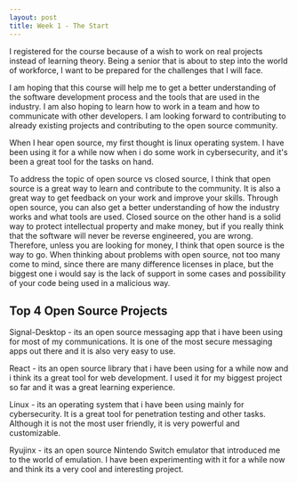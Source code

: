 ```yaml
---
layout: post
title: Week 1 - The Start
---
```


I registered for the course because of a wish to work on real projects instead of learning theory. Being a senior that is about to step into the world of workforce, I want to be prepared for the challenges that I will face.

I am hoping that this course will help me to get a better understanding of the software development process and the tools that are used in the industry. I am also hoping to learn how to work in a team and how to communicate with other developers. I am looking forward to contributing to already existing projects and contributing to the open source community.

When I hear open source, my first thought is linux operating system. I have been using it for a while now when i do some work in cybersecurity, and it's been a great tool for the tasks on hand. 

To address the topic of open source vs closed source, I think that open source is a great way to learn and contribute to the community. It is also a great way to get feedback on your work and improve your skills. Through open source, you can also get a better understanding of how the industry works and what tools are used. Closed source on the other hand is a solid way to protect intellectual property and make money, but if you really think that the software will never be reverse engineered, you are wrong. Therefore, unless you are looking for money, I think that open source is the way to go. When thinking about problems with open source, not too many come to mind, since there are many difference licenses in place, but the biggest one i would say is the lack of support in some cases and possibility of your code being used in a malicious way.

## Top 4 Open Source Projects

Signal-Desktop - its an open source messaging app that i have been using for most of my communications. It is one of the most secure messaging apps out there and it is also very easy to use.

React - its an open source library that i have been using for a while now and i think its a great tool for web development. I used it for my biggest project so far and it was a great learning experience.

Linux - its an operating system that i have been using mainly for cybersecurity. It is a great tool for penetration testing and other tasks. Although it is not the most user friendly, it is very powerful and customizable.

Ryujinx - its an open source Nintendo Switch emulator that introduced me to the world of emulation. I have been experimenting with it for a while now and think its a very cool and interesting project.